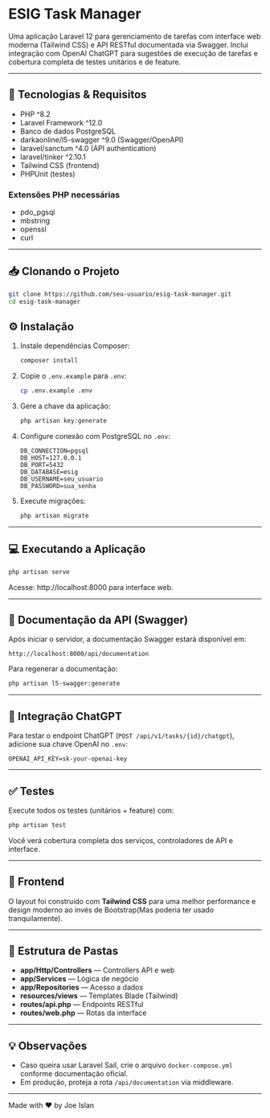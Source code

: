 # ESIG Task Manager

Uma aplicação Laravel 12 para gerenciamento de tarefas com interface web moderna (Tailwind CSS) e API RESTful documentada via Swagger. Inclui integração com OpenAI ChatGPT para sugestões de execução de tarefas e cobertura completa de testes unitários e de feature.

---

## 🚀 Tecnologias & Requisitos

- PHP ^8.2
- Laravel Framework ^12.0
- Banco de dados PostgreSQL
- darkaonline/l5-swagger ^9.0 (Swagger/OpenAPI)
- laravel/sanctum ^4.0 (API authentication)
- laravel/tinker ^2.10.1
- Tailwind CSS (frontend)
- PHPUnit (testes)

### Extensões PHP necessárias

- pdo_pgsql
- mbstring
- openssl
- curl

---

## 📥 Clonando o Projeto

```bash
git clone https://github.com/seu-usuario/esig-task-manager.git
cd esig-task-manager
```

## ⚙️ Instalação

1. Instale dependências Composer:

   ```bash
   composer install
   ```

2. Copie o `.env.example` para `.env`:

   ```bash
   cp .env.example .env
   ```

3. Gere a chave da aplicação:

   ```bash
   php artisan key:generate
   ```

4. Configure conexão com PostgreSQL no `.env`:

   ```dotenv
   DB_CONNECTION=pgsql
   DB_HOST=127.0.0.1
   DB_PORT=5432
   DB_DATABASE=esig
   DB_USERNAME=seu_usuario
   DB_PASSWORD=sua_senha
   ```

5. Execute migrações:

   ```bash
   php artisan migrate
   ```

---

## 💻 Executando a Aplicação

```bash
php artisan serve
```

Acesse: http://localhost:8000 para interface web.

---

## 📖 Documentação da API (Swagger)

Após iniciar o servidor, a documentação Swagger estará disponível em:

```
http://localhost:8000/api/documentation
```

Para regenerar a documentação:

```bash
php artisan l5-swagger:generate
```

---

## 🤖 Integração ChatGPT

Para testar o endpoint ChatGPT (`POST /api/v1/tasks/{id}/chatgpt`), adicione sua chave OpenAI no `.env`:

```dotenv
OPENAI_API_KEY=sk-your-openai-key
```

---

## ✅ Testes

Execute todos os testes (unitários + feature) com:

```bash
php artisan test
```

Você verá cobertura completa dos serviços, controladores de API e interface.

---

## 🎨 Frontend

O layout foi construído com **Tailwind CSS** para uma melhor performance e design moderno ao invés de Bootstrap(Mas poderia ter usado tranquilamente).

---

## 📂 Estrutura de Pastas

- **app/Http/Controllers** — Controllers API e web
- **app/Services** — Lógica de negócio
- **app/Repositories** — Acesso a dados
- **resources/views** — Templates Blade (Tailwind)
- **routes/api.php** — Endpoints RESTful
- **routes/web.php** — Rotas da interface

---

## 💡 Observações

- Caso queira usar Laravel Sail, crie o arquivo `docker-compose.yml` conforme documentação oficial.
- Em produção, proteja a rota `/api/documentation` via middleware.

---

Made with ❤️ by Joe Islan
